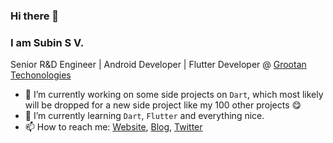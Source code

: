 ### Hi there 👋
### I am Subin S V.

Senior R&D Engineer | Android Developer | Flutter Developer @ [Grootan Techonologies](https://grootan.com)

- 🔭 I’m currently working on some side projects on `Dart`, which most likely will be dropped for a new side project like my 100 other projects 😋
- 🌱 I’m currently learning `Dart`, `Flutter` and everything nice.
- 📫 How to reach me: [Website](https://devsv.in/), [Blog](https://blog.devsv.in), [Twitter](https://twitter.com/subin_sv)
<!--
**subinsv/subinsv** is a ✨ _special_ ✨ repository because its `README.md` (this file) appears on your GitHub profile.

Here are some ideas to get you started:

- 🔭 I’m currently working on ...
- 🌱 I’m currently learning ...
- 👯 I’m looking to collaborate on ...
- 🤔 I’m looking for help with ...
- 💬 Ask me about ...
- 📫 How to reach me: ...
- 😄 Pronouns: ...
- ⚡ Fun fact: ...
-->
